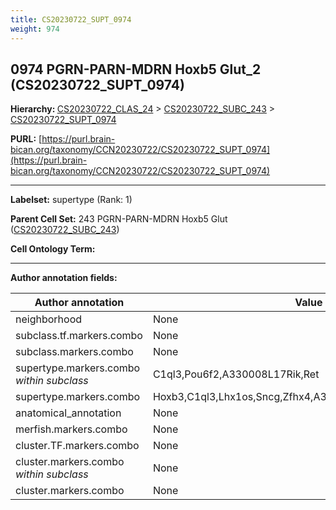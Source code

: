 ```yaml
---
title: CS20230722_SUPT_0974
weight: 974
---
```

## 0974 PGRN-PARN-MDRN Hoxb5 Glut_2 (CS20230722_SUPT_0974)
<b>Hierarchy: </b>
[CS20230722_CLAS_24](../CS20230722_CLAS_24) >
[CS20230722_SUBC_243](../CS20230722_SUBC_243) >
[CS20230722_SUPT_0974](../CS20230722_SUPT_0974)

**PURL:** [https://purl.brain-bican.org/taxonomy/CCN20230722/CS20230722_SUPT_0974](https://purl.brain-bican.org/taxonomy/CCN20230722/CS20230722_SUPT_0974)

---


**Labelset:** supertype (Rank: 1)

**Parent Cell Set:** 243 PGRN-PARN-MDRN Hoxb5 Glut ([CS20230722_SUBC_243](../CS20230722_SUBC_243))



**Cell Ontology Term:** 

[MARKER GENES.]: #


---

[TRANSFERRED ANNOTATIONS.]: #


[AUTHOR ANNOTATION FIELDS.]: #


**Author annotation fields:**

| Author annotation | Value |
|-------------------|-------|
|neighborhood|None|
|subclass.tf.markers.combo|None|
|subclass.markers.combo|None|
|supertype.markers.combo _within subclass_|C1ql3,Pou6f2,A330008L17Rik,Ret|
|supertype.markers.combo|Hoxb3,C1ql3,Lhx1os,Sncg,Zfhx4,A330008L17Rik,Dgkg,Mab21l2|
|anatomical_annotation|None|
|merfish.markers.combo|None|
|cluster.TF.markers.combo|None|
|cluster.markers.combo _within subclass_|None|
|cluster.markers.combo|None|
